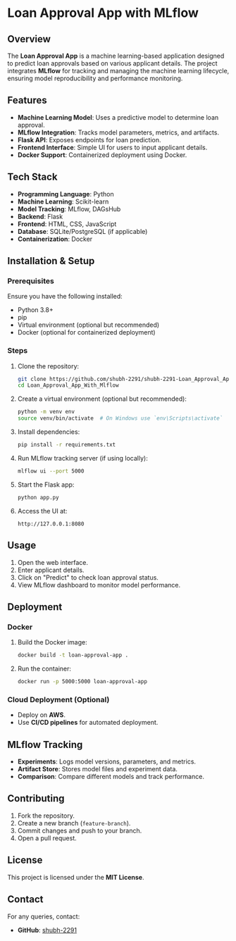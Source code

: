 # Loan Approval App with MLflow

## Overview
The **Loan Approval App** is a machine learning-based application designed to predict loan approvals based on various applicant details. The project integrates **MLflow** for tracking and managing the machine learning lifecycle, ensuring model reproducibility and performance monitoring.

## Features
- **Machine Learning Model**: Uses a predictive model to determine loan approval.
- **MLflow Integration**: Tracks model parameters, metrics, and artifacts.
- **Flask API**: Exposes endpoints for loan prediction.
- **Frontend Interface**: Simple UI for users to input applicant details.
- **Docker Support**: Containerized deployment using Docker.

## Tech Stack
- **Programming Language**: Python
- **Machine Learning**: Scikit-learn
- **Model Tracking**: MLflow, DAGsHub
- **Backend**: Flask
- **Frontend**: HTML, CSS, JavaScript
- **Database**: SQLite/PostgreSQL (if applicable)
- **Containerization**: Docker

## Installation & Setup
### Prerequisites
Ensure you have the following installed:
- Python 3.8+
- pip
- Virtual environment (optional but recommended)
- Docker (optional for containerized deployment)

### Steps
1. Clone the repository:
   ```bash
   git clone https://github.com/shubh-2291/shubh-2291-Loan_Approval_App_With_Mlflow.git
   cd Loan_Approval_App_With_Mlflow
   ```
2. Create a virtual environment (optional but recommended):
   ```bash
   python -m venv env
   source venv/bin/activate  # On Windows use `env\Scripts\activate`
   ```
3. Install dependencies:
   ```bash
   pip install -r requirements.txt
   ```
4. Run MLflow tracking server (if using locally):
   ```bash
   mlflow ui --port 5000
   ```
5. Start the Flask app:
   ```bash
   python app.py
   ```
6. Access the UI at:
   ```
   http://127.0.0.1:8080
   ```

## Usage
1. Open the web interface.
2. Enter applicant details.
3. Click on "Predict" to check loan approval status.
4. View MLflow dashboard to monitor model performance.

## Deployment
### Docker
1. Build the Docker image:
   ```bash
   docker build -t loan-approval-app .
   ```
2. Run the container:
   ```bash
   docker run -p 5000:5000 loan-approval-app
   ```

### Cloud Deployment (Optional)
- Deploy on **AWS**.
- Use **CI/CD pipelines** for automated deployment.

## MLflow Tracking
- **Experiments**: Logs model versions, parameters, and metrics.
- **Artifact Store**: Stores model files and experiment data.
- **Comparison**: Compare different models and track performance.

## Contributing
1. Fork the repository.
2. Create a new branch (`feature-branch`).
3. Commit changes and push to your branch.
4. Open a pull request.

## License
This project is licensed under the **MIT License**.

## Contact
For any queries, contact:
- **GitHub**: [shubh-2291](https://github.com/shubh-2291)


<!-- # ML_Project

## Workflows

1. Update config.yaml
2. Update schema.yaml
3. Update params.yaml
4. Update the entity
5. Update the configuration manager in the src config
6. Update the components
7. Update the pipeline
8. Update the main.py
9. Update the app.py

# How to run?

### STEPS:
 Clone the repository

 ```bash
https://github.com/shubh-2291/shubh-2291-Loan_Approval_App_With_Mlflow
```
### STEP 01- Create a virtual environment after opening the repository

```bash
virtualenv env
```
#### Note: if virtualenv not installed , intalled it.
```bash
pip install virtualenv
```
### step 02- activate virtual environment
```bash
env/Scripts/activate
```
### step 03- install the requirements
```bash
pip install -r requirements.txt
```
```bash
python app.py
```
Now,
``` bash
open up your host and port
```

## MLflow

[Documentation](https://mlflow.org/docs/latest/index.html)

#### cmd
- mlflow ui

### dagshub
[dagshub](https://dagshub.com)

MLFLOW_TRACKING_URI=https://dagshub.com/shubh-2291/shubh-2291-Loan_Approval_App_With_Mlflow.mlflow

MLFLOW_TRACKING_USERNAME=shubh-2291

MLFLOW_TRACKING_PASSWORD=bda8667039f829190ef0956963cf5992817e71f0
python script.py

Run this to export as env variables:

```bash

set MLFLOW_TRACKING_URI=https://dagshub.com/shubh-2291/shubh-2291-Loan_Approval_App_With_Mlflow.mlflow

set MLFLOW_TRACKING_USERNAME=shubh-2291

set MLFLOW_TRACKING_PASSWORD=bda8667039f829190ef0956963cf5992817e71f0

```

# AWS-CICD-Deployment-with-Github-Actions

## 1. Login to AWS console.

## 2. Create IAM user for deployment

	#with specific access

	1. EC2 access : It is virtual machine

	2. ECR: Elastic Container registry to save your docker image in aws


	#Description: About the deployment

	1. Build docker image of the source code

	2. Push your docker image to ECR

	3. Launch Your EC2 

	4. Pull Your image from ECR in EC2

	5. Lauch your docker image in EC2

	#Policy:

	1. AmazonEC2ContainerRegistryFullAccess

	2. AmazonEC2FullAccess

	
## 3. Create ECR repo to store/save docker image
    - Save the URI: 863518422549.dkr.ecr.ap-south-1.amazonaws.com/loan_app

	
## 4. Create EC2 machine (Ubuntu) 

## 5. Open EC2 and Install docker in EC2 Machine:
	
	
	#optinal

	sudo apt-get update -y

	sudo apt-get upgrade
	
	#required

	curl -fsSL https://get.docker.com -o get-docker.sh

	sudo sh get-docker.sh

	sudo usermod -aG docker ubuntu

	newgrp docker
	
# 6. Configure EC2 as self-hosted runner:
    setting>actions>runner>new self hosted runner> choose os> then run command one by one


# 7. Setup github secrets:

    AWS_ACCESS_KEY_ID=

    AWS_SECRET_ACCESS_KEY=

    AWS_REGION = us-east-1

    AWS_ECR_LOGIN_URI = demo>>  566373416292.dkr.ecr.ap-south-1.amazonaws.com

    ECR_REPOSITORY_NAME = loan_app

	




## About MLflow 
MLflow

 - Its Production Grade
 - Trace all of your expriements
 - Logging & tagging your model -->
